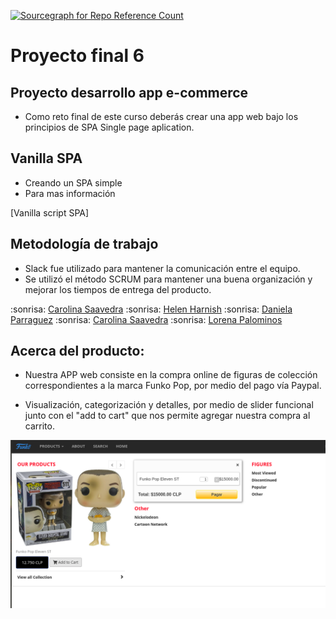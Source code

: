[![Sourcegraph for Repo Reference Count](https://img.shields.io/badge/Release%20Date-February-brightgreen.svg?style=flat-square)]()

# Proyecto final 6
## Proyecto desarrollo app e-commerce

* Como reto final de este curso deberás crear una app web bajo los principios de SPA Single page aplication.


## Vanilla SPA

- Creando un SPA simple
- Para mas información

[Vanilla script SPA]


## Metodología de trabajo

* Slack fue utilizado para mantener la comunicación entre el equipo.
* Se utilizó el método SCRUM para mantener una buena organización y mejorar los tiempos de entrega del producto.

:sonrisa: [Carolina Saavedra](https://github.com/saahub)
:sonrisa: [Helen Harnish](https://github.com/HelenHarnish)
:sonrisa: [Daniela Parraguez](https://github.com/daniparraguez)
:sonrisa: [Carolina Saavedra](https://github.com/saahub)
:sonrisa: [Lorena Palominos](https://github.com/lpalominosf)

## Acerca del producto:

* Nuestra APP web consiste en la compra online de figuras de colección correspondientes a la marca Funko Pop, por medio del pago vía Paypal.

* Visualización, categorización y detalles, por medio de slider funcional junto con el "add to cart" que nos permite agregar nuestra compra al carrito.

![img](img/captura.png)